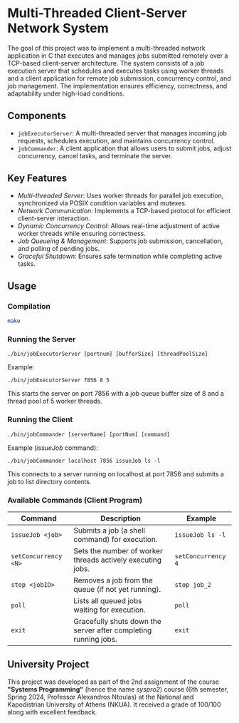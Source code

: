 # Multi-Threaded Client-Server Network System

The goal of this project was to implement a multi-threaded network application in C that executes and manages jobs submitted remotely over a TCP-based client-server architecture. The system consists of a job execution server that schedules and executes tasks using worker threads and a client application for remote job submission, concurrency control, and job management. The implementation ensures efficiency, correctness, and adaptability under high-load conditions.


## Components

- `jobExecutorServer`: A multi-threaded server that manages incoming job requests, schedules execution, and maintains concurrency control.
- `jobCommander`: A client application that allows users to submit jobs, adjust concurrency, cancel tasks, and terminate the server.


## Key Features

- *Multi-threaded Server*: Uses worker threads for parallel job execution, synchronized via POSIX condition variables and mutexes.
- *Network Communication*: Implements a TCP-based protocol for efficient client-server interaction.
- *Dynamic Concurrency Control*: Allows real-time adjustment of active worker threads while ensuring correctness.
- *Job Queueing & Management*: Supports job submission, cancellation, and polling of pending jobs.
- *Graceful Shutdown*: Ensures safe termination while completing active tasks.


## Usage


### Compilation  
```bash
make
```

### Running the Server

```
./bin/jobExecutorServer [portnum] [bufferSize] [threadPoolSize]
```

Example:

```
./bin/jobExecutorServer 7856 8 5
```

This starts the server on port 7856 with a job queue buffer size of 8 and a thread pool of 5 worker threads.

### Running the Client

```
./bin/jobCommander [serverName] [portNum] [command]
```

Example (*issueJob* command):

```
./bin/jobCommander localhost 7856 issueJob ls -l
```

This connects to a server running on localhost at port 7856 and submits a job to list directory contents.

### Available Commands (Client Program)

|Command|Description|Example|
|----------|----------|----------|
|`issueJob <job>` | Submits a job (a shell command) for execution. | `issueJob ls -l`|
|`setConcurrency <N>` | Sets the number of worker threads actively executing jobs. | `setConcurrency 4`|
|`stop <jobID>` | Removes a job from the queue (if not yet running). | `stop job_2`|
|`poll` | Lists all queued jobs waiting for execution. | `poll` |
|`exit` | Gracefully shuts down the server after completing running jobs. | `exit` |


## University Project

This project was developed as part of the 2nd assignment of the course **"Systems Programming"** (hence the name *syspro2*) course (6th semester, Spring 2024, Professor Alexandros Ntoulas) at the National and Kapodistrian University of Athens (NKUA). It received a grade of 100/100 along with excellent feedback.
